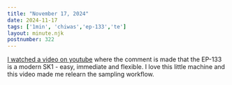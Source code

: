```yaml
---
title: "November 17, 2024"
date: 2024-11-17
tags: ['1min', 'chiwas','ep-133','te']
layout: minute.njk
postnumber: 322
---
```

[I watched a video on youtube](https://www.youtube.com/watch?v=NW79mQooTT8) where the comment is made that the EP-133 is a modern SK1 - easy, immediate and flexible. I love this little machine and this video made me relearn the sampling workflow. 